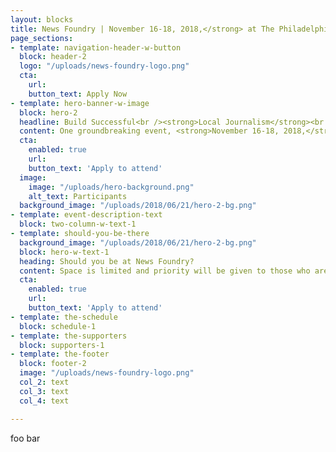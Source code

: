 ```yaml
---
layout: blocks
title: News Foundry | November 16-18, 2018,</strong> at The Philadelphia Inquirer.
page_sections:
- template: navigation-header-w-button
  block: header-2
  logo: "/uploads/news-foundry-logo.png"
  cta:
    url: 
    button_text: Apply Now
- template: hero-banner-w-image
  block: hero-2
  headline: Build Successful<br /><strong>Local Journalism</strong><br />Businesses
  content: One groundbreaking event, <strong>November 16-18, 2018,</strong> at The Philadelphia Inquirer.
  cta:
    enabled: true
    url: 
    button_text: 'Apply to attend'
  image:
    image: "/uploads/hero-background.png"
    alt_text: Participants
  background_image: "/uploads/2018/06/21/hero-2-bg.png"
- template: event-description-text
  block: two-column-w-text-1
- template: should-you-be-there
  background_image: "/uploads/2018/06/21/hero-2-bg.png"
  block: hero-w-text-1
  heading: Should you be at News Foundry?
  content: Space is limited and priority will be given to those who are ready to attend the full event and give it 100%. Let us know why you’d like to attend and we’ll get back to you quickly.
  cta:
    enabled: true
    url:
    button_text: 'Apply to attend'
- template: the-schedule
  block: schedule-1
- template: the-supporters
  block: supporters-1
- template: the-footer
  block: footer-2
  image: "/uploads/news-foundry-logo.png"
  col_2: text
  col_3: text
  col_4: text

---
```

foo bar
